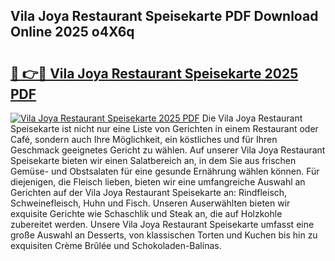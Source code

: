 ## Vila Joya Restaurant Speisekarte PDF Download Online 2025 o4X6q

# <h2><a href="http://gccr17.nevu.top/?p=Vila+Joya+Restaurant+Speisekarte">🔗 👉🔴 Vila Joya Restaurant Speisekarte 2025 PDF</a></h2>

[![Vila Joya Restaurant Speisekarte 2025 PDF](https://i.imgur.com/dBaPXMq.png)](http://gccr17.nevu.top/?p=Vila+Joya+Restaurant+Speisekarte)
Die Vila Joya Restaurant Speisekarte ist nicht nur eine Liste von Gerichten in einem Restaurant oder Café, sondern auch Ihre Möglichkeit, ein köstliches und für Ihren Geschmack geeignetes Gericht zu wählen. Auf unserer Vila Joya Restaurant Speisekarte bieten wir einen Salatbereich an, in dem Sie aus frischen Gemüse- und Obstsalaten für eine gesunde Ernährung wählen können. Für diejenigen, die Fleisch lieben, bieten wir eine umfangreiche Auswahl an Gerichten auf der Vila Joya Restaurant Speisekarte an: Rindfleisch, Schweinefleisch, Huhn und Fisch. Unseren Auserwählten bieten wir exquisite Gerichte wie Schaschlik und Steak an, die auf Holzkohle zubereitet werden. Unsere Vila Joya Restaurant Speisekarte umfasst eine große Auswahl an Desserts, von klassischen Torten und Kuchen bis hin zu exquisiten Crème Brûlée und Schokoladen-Balinas.
